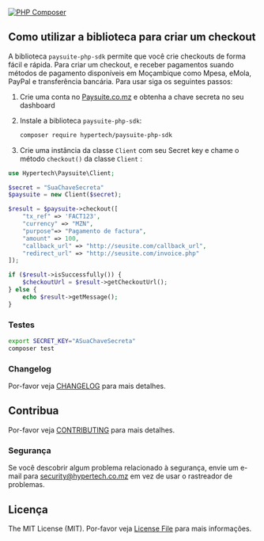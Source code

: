 [![PHP Composer](https://github.com/hypertech-lda/paysuite-php-sdk/actions/workflows/php.yml/badge.svg)](https://github.com/hypertech-lda/paysuite-php-sdk/actions/workflows/php.yml)

## Como utilizar a biblioteca para criar um checkout

A biblioteca `paysuite-php-sdk` permite que você crie checkouts de forma fácil e rápida. Para criar um checkout, e receber pagamentos suando métodos de pagamento disponíveis em Moçambique como Mpesa, eMola, PayPal e transferência bancária.
Para usar siga os seguintes passos:

1. Crie uma conta no [Paysuite.co.mz](https://paysuite.co.mz) e obtenha a chave secreta no seu dashboard

2. Instale a biblioteca `paysuite-php-sdk`:

    ```bash
    composer require hypertech/paysuite-php-sdk
    ```

3. Crie uma instância da classe `Client` com seu Secret key e chame o método `checkout()` da classe `Client` :

```php
use Hypertech\Paysuite\Client;

$secret = "SuaChaveSecreta"
$paysuite = new Client($secret);

$result = $paysuite->checkout([
    "tx_ref" => 'FACT123',
    "currency" => "MZN",
    "purpose"=> "Pagamento de factura",
    "amount" => 100,
    "callback_url" => "http://seusite.com/callback_url",
    "redirect_url" => "http://seusite.com/invoice.php"
]);

if ($result->isSuccessfully()) {
    $checkoutUrl = $result->getCheckoutUrl();
} else {
    echo $result->getMessage();
}
```


### Testes

``` bash
export SECRET_KEY="ASuaChaveSecreta"
composer test
```

### Changelog

Por-favor veja [CHANGELOG](CHANGELOG.md) para mais detalhes.

## Contribua

Por-favor veja [CONTRIBUTING](CONTRIBUTING.md) para mais detalhes.

### Segurança

Se você descobrir algum problema relacionado à segurança, envie um e-mail para security@hypertech.co.mz em vez de usar o rastreador de problemas.


## Licença

The MIT License (MIT). Por-favor veja [License File](LICENSE.md) para mais informações.
